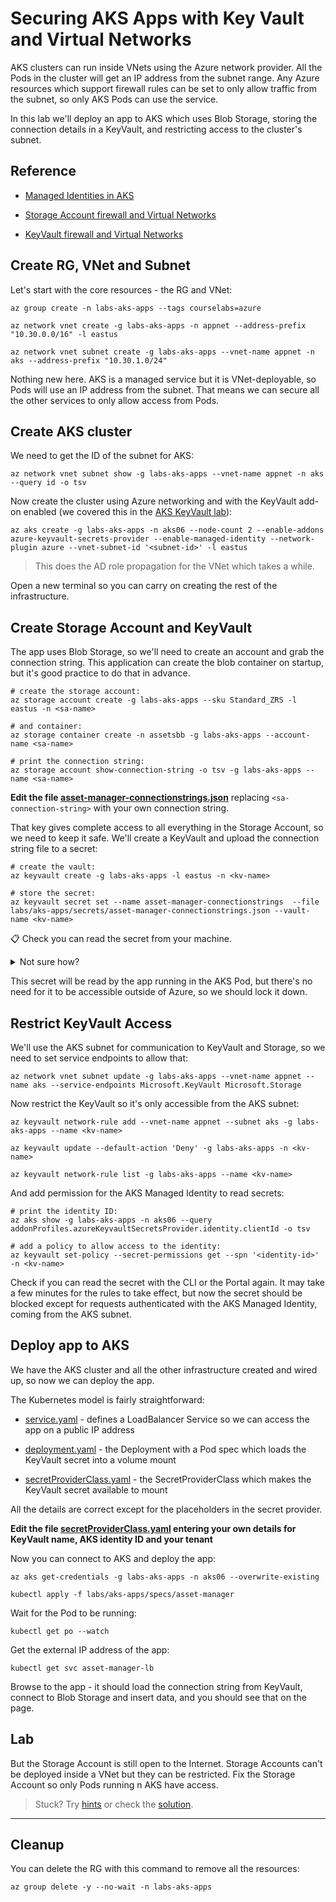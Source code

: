 # Securing AKS Apps with Key Vault and Virtual Networks

AKS clusters can run inside VNets using the Azure network provider. All the Pods in the cluster will get an IP address from the subnet range. Any Azure resources which support firewall rules can be set to only allow traffic from the subnet, so only AKS Pods can use the service.

In this lab we'll deploy an app to AKS which uses Blob Storage, storing the connection details in a KeyVault, and restricting access to the cluster's subnet.

## Reference

- [Managed Identities in AKS](https://learn.microsoft.com/en-us/azure/aks/use-managed-identity)

- [Storage Account firewall and Virtual Networks](https://learn.microsoft.com/en-us/azure/storage/common/storage-network-security?tabs=azure-portal)

- [KeyVault firewall and Virtual Networks](https://learn.microsoft.com/en-us/azure/key-vault/general/network-security)


## Create RG, VNet and Subnet

Let's start with the core resources - the RG and VNet:

```
az group create -n labs-aks-apps --tags courselabs=azure 

az network vnet create -g labs-aks-apps -n appnet --address-prefix "10.30.0.0/16" -l eastus

az network vnet subnet create -g labs-aks-apps --vnet-name appnet -n aks --address-prefix "10.30.1.0/24"
```

Nothing new here. AKS is a managed service but it is VNet-deployable, so Pods will use an IP address from the subnet. That means we can secure all the other services to only allow access from Pods.

## Create AKS cluster

We need to get the ID of the subnet for AKS:

```
az network vnet subnet show -g labs-aks-apps --vnet-name appnet -n aks --query id -o tsv
```

Now create the cluster using Azure networking and with the KeyVault add-on enabled (we covered this in the [AKS KeyVault lab](/labs/aks-keyvault/README.md)):

```
az aks create -g labs-aks-apps -n aks06 --node-count 2 --enable-addons azure-keyvault-secrets-provider --enable-managed-identity --network-plugin azure --vnet-subnet-id '<subnet-id>' -l eastus
```

> This does the AD role propagation for the VNet which takes a while.

Open a new terminal so you can carry on creating the rest of the infrastructure.

## Create Storage Account and KeyVault 

The app uses Blob Storage, so we'll need to create an account and grab the connection string. This application can create the blob container on startup, but it's good practice to do that in advance.

```
# create the storage account:
az storage account create -g labs-aks-apps --sku Standard_ZRS -l eastus -n <sa-name>

# and container:
az storage container create -n assetsbb -g labs-aks-apps --account-name <sa-name>

# print the connection string:
az storage account show-connection-string -o tsv -g labs-aks-apps --name <sa-name> 
```

**Edit the file [asset-manager-connectionstrings.json](/labs/aks-apps/secrets/asset-manager-connectionstrings.json)** replacing `<sa-connection-string>` with your own connection string.

That key gives complete access to all everything in the Storage Account, so we need to keep it safe. We'll create a KeyVault and upload the connection string file to a secret:

```
# create the vault:
az keyvault create -g labs-aks-apps -l eastus -n <kv-name> 

# store the secret:
az keyvault secret set --name asset-manager-connectionstrings  --file labs/aks-apps/secrets/asset-manager-connectionstrings.json --vault-name <kv-name>
```

📋 Check you can read the secret from your machine.

<details>
  <summary>Not sure how?</summary>

```
az keyvault secret show --name asset-manager-connectionstrings  --vault-name <kv-name>
```

</details>

This secret will be read by the app running in the AKS Pod, but there's no need for it to be accessible outside of Azure, so we should lock it down.

## Restrict KeyVault Access

We'll use the AKS subnet for communication to KeyVault and Storage, so we need to set service endpoints to allow that:

```
az network vnet subnet update -g labs-aks-apps --vnet-name appnet --name aks --service-endpoints Microsoft.KeyVault Microsoft.Storage
```

Now restrict the KeyVault so it's only accessible from the AKS subnet:

```
az keyvault network-rule add --vnet-name appnet --subnet aks -g labs-aks-apps --name <kv-name>

az keyvault update --default-action 'Deny' -g labs-aks-apps -n <kv-name>

az keyvault network-rule list -g labs-aks-apps --name <kv-name>
```

And add permission for the AKS Managed Identity to read secrets:

```
# print the identity ID:
az aks show -g labs-aks-apps -n aks06 --query addonProfiles.azureKeyvaultSecretsProvider.identity.clientId -o tsv

# add a policy to allow access to the identity:
az keyvault set-policy --secret-permissions get --spn '<identity-id>' -n <kv-name>
```

Check if you can read the secret with the CLI or the Portal again. It may take a few minutes for the rules to take effect, but now the secret should be blocked except for requests authenticated with the AKS Managed Identity, coming from the AKS subnet.

## Deploy app to AKS

We have the AKS cluster and all the other infrastructure created and wired up, so now we can deploy the app.

The Kubernetes model is fairly straightforward:

- [service.yaml](/labs/aks-apps/specs/asset-manager/service.yaml) - defines a LoadBalancer Service so we can access the app on a public IP address

- [deployment.yaml](/labs/aks-apps/specs/asset-manager/deployment.yaml) - the Deployment with a Pod spec which loads the KeyVault secret into a volume mount

- [secretProviderClass.yaml](/labs/aks-apps/specs/asset-manager/secretProviderClass.yaml) - the SecretProviderClass which makes the KeyVault secret available to mount

All the details are correct except for the placeholders in the secret provider. 

**Edit the file [secretProviderClass.yaml](/labs/aks-apps/specs/asset-manager/secretProviderClass.yaml) entering your own details for KeyVault name, AKS identity ID and your tenant**

Now you can connect to AKS and deploy the app:

```
az aks get-credentials -g labs-aks-apps -n aks06 --overwrite-existing

kubectl apply -f labs/aks-apps/specs/asset-manager
```

Wait for the Pod to be running:

```
kubectl get po --watch
```

Get the external IP address of the app:

```
kubectl get svc asset-manager-lb
```

Browse to the app - it should load the connection string from KeyVault, connect to Blob Storage and insert data, and you should see that on the page.

## Lab

But the Storage Account is still open to the Internet. Storage Accounts can't be deployed inside a VNet but they can be restricted. Fix the Storage Account so only Pods running n AKS have access.

> Stuck? Try [hints](hints.md) or check the [solution](solution.md).

___

## Cleanup

You can delete the RG with this command to remove all the resources:

```
az group delete -y --no-wait -n labs-aks-apps
```